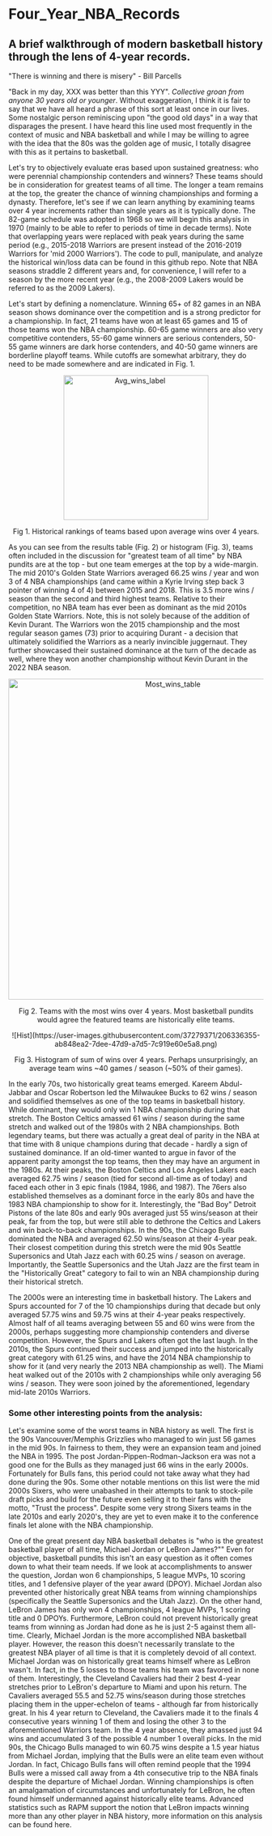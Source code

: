 # Four_Year_NBA_Records

## **A brief walkthrough of modern basketball history through the lens of 4-year records.**

"There is winning and there is misery" - Bill Parcells

"Back in my day, XXX was better than this YYY". *Collective groan from anyone 30 years old or younger*. Without exaggeration, I think it is fair to say that we have all heard a phrase of this sort at least once in our lives. Some nostalgic person reminiscing upon "the good old days" in a way that disparages the present. I have heard this line used most frequently in the context of music and NBA basketball and while I may be willing to agree with the idea that the 80s was the golden age of music, I totally disagree with this as it pertains to basketball.

Let's try to objectively evaluate eras based upon sustained greatness: who were perennial championship contenders and winners? These teams should be in consideration for greatest teams of all time. The longer a team remains at the top, the greater the chance of winning championships and forming a dynasty. Therefore, let's see if we can learn anything by examining teams over 4 year increments rather than single years as it is typically done. The 82-game schedule was adopted in 1968 so we will begin this analysis in 1970 (mainly to be able to refer to periods of time in decade terms). Note that overlapping years were replaced with peak years during the same period (e.g., 2015-2018 Warriors are present instead of the 2016-2019 Warriors for 'mid 2000 Warriors'). The code to pull, manipulate, and analyze the historical win/loss data can be found in this github repo. Note that NBA seasons straddle 2 different years and, for convenience, I will refer to a season by the more recent year (e.g., the 2008-2009 Lakers would be referred to as the 2009 Lakers). 

Let's start by defining a nomenclature. Winning 65+ of 82 games in an NBA season shows dominance over the competition and is a strong predictor for a championship. In fact, 21 teams have won at least 65 games and 15 of those teams won the NBA championship. 60-65 game winners are also very competitive contenders, 55-60 game winners are serious contenders, 50-55 game winners are dark horse contenders, and 40-50 game winners are borderline playoff teams.  While cutoffs are somewhat arbitrary, they do need to be made somewhere and are indicated in Fig. 1. 

<p align="center">
<img width="286" alt="Avg_wins_label" src="https://user-images.githubusercontent.com/37279371/206335955-5f93f487-ae04-4447-96df-5959cf76361b.png">
</p>


<p align="center">
Fig 1. Historical rankings of teams based upon average wins over 4 years. 
</p>



As you can see from the results table (Fig. 2) or histogram (Fig. 3), teams often included in the discussion for "greatest team of all time" by NBA pundits are at the top - but one team emerges at the top by a wide-margin. The mid 2010's Golden State Warriors averaged 66.25 wins / year and won 3 of 4 NBA championships (and came within a Kyrie Irving step back 3 pointer of winning 4 of 4) between 2015 and 2018. This is 3.5 more wins / season than the second and third highest teams. Relative to their competition, no NBA team has ever been as dominant as the mid 2010s Golden State Warriors. Note, this is not solely because of the addition of Kevin Durant. The Warriors won the 2015 championship and the most regular season games (73) prior to acquiring Durant - a decision that ultimately solidified the Warriors as a nearly invincible juggernaut. They further showcased their sustained dominance at the turn of the decade as well, where they won another championship without Kevin Durant in the 2022 NBA season. 


<p align="center">
<img width="634" alt="Most_wins_table" src="https://user-images.githubusercontent.com/37279371/206336304-26b3a20f-9d94-471f-a34d-0eee663f1af3.png">
</p>

<p align="center">
Fig 2. Teams with the most wins over 4 years. Most basketball pundits would agree the featured teams are historically elite teams. 
</p>


<p align="center">
![Hist](https://user-images.githubusercontent.com/37279371/206336355-ab848ea2-7dee-47d9-a7d5-7c919e60e5a8.png)
</p>

<p align="center">
Fig 3. Histogram of sum of wins over 4 years. Perhaps unsurprisingly, an average team wins ~40 games / season  (~50% of their games). 
</p>

In the early 70s, two historically great teams emerged. Kareem Abdul-Jabbar and Oscar Robertson led the Milwaukee Bucks to 62 wins / season and solidified themselves as one of the top teams in basketball history. While dominant, they would only win 1 NBA championship during that stretch. The Boston Celtics amassed 61 wins / season during the same stretch and walked out of the 1980s with 2 NBA championships. Both legendary teams, but there was actually a great deal of parity in the NBA at that time with 8 unique champions during that decade - hardly a sign of sustained dominance. If an old-timer wanted to argue in favor of the apparent parity amongst the top teams, then they may have an argument in the 1980s. At their peaks, the Boston Celtics and Los Angeles Lakers each averaged 62.75 wins / season (tied for second all-time as of today) and faced each other in 3 epic finals (1984, 1986, and 1987). The 76ers also established themselves as a dominant force in the early 80s and have the 1983 NBA championship to show for it. Interestingly, the "Bad Boy" Detroit Pistons of the late 80s and early 90s averaged just 55 wins/season at their peak, far from the top, but were still able to dethrone the Celtics and Lakers and win back-to-back championships. In the 90s, the Chicago Bulls dominated the NBA and averaged 62.50 wins/season at their 4-year peak. Their closest competition during this stretch were the mid 90s Seattle Supersonics and Utah Jazz each with 60.25 wins / season on average. Importantly, the Seattle Supersonics and the Utah Jazz are the first team in the "Historically Great" category to fail to win an NBA championship during their historical stretch. 

The 2000s were an interesting time in basketball history. The Lakers and Spurs accounted for 7 of the 10 championships during that decade but only averaged 57.75 wins and 59.75 wins at their 4-year peaks respectively. Almost half of all teams averaging between 55 and 60 wins were from the 2000s, perhaps suggesting more championship contenders and diverse competition. However, the Spurs and Lakers often got the last laugh. In the 2010s, the Spurs continued their success and jumped into the historically great category with 61.25 wins, and have the 2014 NBA championship to show for it (and very nearly the 2013 NBA championship as well). The Miami heat walked out of the 2010s with 2 championships while only averaging 56 wins / season. They were soon joined by the aforementioned, legendary mid-late 2010s Warriors. 

### **Some other interesting points from the analysis:**

Let's examine some of the worst teams in NBA history as well. The first is the 90s Vancouver/Memphis Grizzlies who managed to win just 56 games in the mid 90s. In fairness to them, they were an expansion team and joined the NBA in 1995. The post Jordan-Pippen-Rodman-Jackson era was not a good one for the Bulls as they managed just 66 wins in the early 2000s. Fortunately for Bulls fans, this period could not take away what they had done during the 90s. Some other notable mentions on this list were the mid 2000s Sixers, who were unabashed in their attempts to tank to stock-pile draft picks and build for the future even selling it to their fans with the motto, "Trust the process". Despite some very strong Sixers teams in the late 2010s and early 2020's, they are yet to even make it to the conference finals let alone with the NBA championship. 

One of the great present day NBA basketball debates is "who is the greatest basketball player of all time, Michael Jordan or LeBron James?"" Even for objective, basketball pundits this isn't an easy question as it often comes down to what their team needs. If we look at accomplishments to answer the question, Jordan won 6 championships, 5 league MVPs, 10 scoring titles, and 1 defensive player of the year award (DPOY). Michael Jordan also prevented other historically great NBA teams from winning championships (specifically the Seattle Supersonics and the Utah Jazz). On the other hand, LeBron James has only won 4 championships, 4 league MVPs, 1 scoring title and 0 DPOYs. Furthermore, LeBron could not prevent historically great teams from winning as Jordan had done as he is just 2-5 against them all-time. Clearly, Michael Jordan is the more accomplished NBA basketball player. However, the reason this doesn't necessarily translate to the greatest NBA player of all time is that it is completely devoid of all context. Michael Jordan was on historically great teams himself where as LeBron wasn't. In fact, in the 5 losses to those teams his team was favored in none of them. Interestingly, the Cleveland Cavaliers had their 2 best 4-year stretches prior to LeBron's departure to Miami and upon his return. The Cavaliers averaged 55.5 and 52.75 wins/season during those stretches placing them in the upper-echelon of teams - although far from historically great. In his 4 year return to Cleveland, the Cavaliers made it to the finals 4 consecutive years winning 1 of them and losing the other 3 to the aforementioned Warriors team. In the 4 year absence, they amassed just 94 wins and accumulated 3 of the possible 4 number 1 overall picks. In the mid 90s, the Chicago Bulls managed to win 60.75 wins despite a 1.5 year hiatus from Michael Jordan, implying that the Bulls were an elite team even without Jordan. In fact, Chicago Bulls fans will often remind people that the 1994 Bulls were a missed call away from a 4th consecutive trip to the NBA finals despite the departure of Michael Jordan. Winning championships is often an amalgamation of circumstances and unfortunately for LeBron, he often found himself undermanned against historically elite teams. Advanced statistics such as RAPM support the notion that LeBron impacts winning more than any other player in NBA history, more information on this analysis can be found here. 




